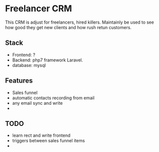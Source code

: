 # Freelancer CRM

This CRM is adjust for freelancers, hired killers. Maintainly be used to see how good they get new clients and how rush retun customers.

## Stack

- Frontend: ?
- Backend: php7 framework Laravel.
- database: mysql

## Features
* Sales funnel
* automatic contacts recording from email
* any email sync and write
* 

## TODO
* learn rect and write frontend
* triggers between sales funnel items
* 